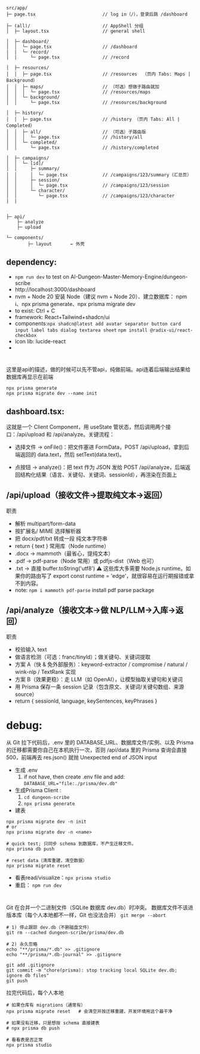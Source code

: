 ```
src/app/
├─ page.tsx                         // log in（/），登录后跳 /dashboard

├─ (all)/                           // AppShell 分组
│  ├─ layout.tsx                    // general shell

│  ├─ dashboard/
│  │  └─ page.tsx                   // /dashboard
|  |  └─ record/                     
│  |     └─ page.tsx                // /record

│  ├─ resources/
│  │  ├─ page.tsx                   // /resources  （页内 Tabs: Maps | Background）
│  │  ├─ maps/                      // （可选）想做子路由就加
│  │  │  └─ page.tsx                // /resources/maps
│  │  └─ background/
│  │     └─ page.tsx                // /resources/background

│  ├─ history/
│  │  ├─ page.tsx                   // /history （页内 Tabs: All | Completed）
│  │  ├─ all/                       // （可选）子路由版
│  │  │  └─ page.tsx                // /history/all
│  │  └─ completed/
│  │     └─ page.tsx                // /history/completed

│  ├─ campaigns/
│  │  └─ [id]/
│  │     ├─ summary/
│  │     │  └─ page.tsx             // /campaigns/123/summary（汇总页）
│  │     ├─ session/
│  │     │  └─ page.tsx             // /campaigns/123/session
│  │     └─ character/
│  │        └─ page.tsx             // /campaigns/123/character
|  |


├─ api/
    ├─ analyze
    ├─ upload

└─ components/
        ├─ layout       ← 外壳
```
## dependency:
* `npm run dev` to test on AI-Dungeon-Master-Memory-Engine/dungeon-scribe
* http://localhost:3000/dashboard
* nvm + Node 20
安装 Node（建议 nvm + Node 20）、建立数据库： npm i、npx prisma generate、npx prisma migrate dev
* to exist: Ctrl + C
* framework: React+Tailwind+shadcn/ui
* components:`npx shadcn@latest add avatar separator button card input label tabs dialog textarea sheet` `npm install @radix-ui/react-checkbox`
* icon lib: lucide-react
* 
#
这里是api的描述，做的时候可以先不管api，纯做前端。api连着后端输出结果给数据库再显示在前端
```
npx prisma generate
npx prisma migrate dev --name init
```
## **dashboard.tsx**: 
这就是一个 Client Component，用 useState 管状态，然后调用两个接口：/api/upload 和 /api/analyze。关键流程：

* 选择文件 → onFile()：把文件塞进 FormData，POST /api/upload，拿到后端返回的 data.text，然后 setText(data.text)。

* 点按钮 → analyze()：把 text 作为 JSON 发给 POST /api/analyze，后端返回结构化结果（语言、关键句、关键词、sessionId），再渲染在页面上

## /api/upload（接收文件→提取纯文本→返回）

职责
* 解析 multipart/form-data
* 按扩展名/ MIME 选择解析器
* 把 docx/pdf/txt 转成一段 纯文本字符串
* return { text }
常用库（Node runtime）
* .docx → mammoth（最省心，提纯文本）
* .pdf → pdf-parse（Node 常用）或 pdfjs-dist（Web 也可）
* .txt → 直接 buffer.toString('utf8')
⚠️ 这些库大多需要 Node.js runtime。如果你的路由写了 export const runtime = 'edge'，就很容易在运行期报错或拿不到内容。
* note: `npm i mammoth pdf-parse` install pdf parse package
## /api/analyze（接收文本→做 NLP/LLM→入库→返回）

职责
* 校验输入 text
* 做语言检测（可选：franc/tinyld）；做关键句、关键词提取
* 方案 A（快 & 免外部服务）：keyword-extractor / compromise / natural / wink-nlp / TextRank 实现
* 方案 B（效果更稳）：走 LLM（如 OpenAI），让模型抽取关键句和关键词
* 用 Prisma 保存一条 session 记录（包含原文、关键词/关键句数组、来源 source）
* return { sessionId, language, keySentences, keyPhrases }

# debug:
从 Git 拉下代码后，.env 里的 DATABASE_URL、数据库文件/实例、以及 Prisma 的迁移都需要你自己在本机执行一次，否则 /api/data 里的 Prisma 查询会直接 500，前端再去 res.json() 就抛 Unexpected end of JSON input

* 生成 .env
    1. if not have, then create .env file and add: `DATABASE_URL="file:./prisma/dev.db"`
* 生成Prisma Client : 
    1. `cd dungeon-scribe`
    2. `npx prisma generate`
* 建表
```
npx prisma migrate dev -n init
# or
npx prisma migrate dev -n <name>

# quick test; 只同步 schema 到数据库，不产生迁移文件。
npx prisma db push

# reset data（清库重建，清空数据）
npx prisma migrate reset
```

* 看表read/visualize：`npx prisma studio`
* 重启： `npm run dev`

# 
Git 在合并一个二进制文件（SQLite 数据库 dev.db）时冲突。
数据库文件不该进版本库（每个人本地都不一样，Git 也没法合并）
`git merge --abort`
```
# 1) 停止跟踪 dev.db（不删磁盘文件）
git rm --cached dungeon-scribe/prisma/dev.db

# 2) 永久忽略
echo "**/prisma/*.db" >> .gitignore
echo "**/prisma/*.db-journal" >> .gitignore

git add .gitignore
git commit -m "chore(prisma): stop tracking local SQLite dev.db; ignore db files"
git push

```

拉完代码后，每个人本地
```
# 如果仓库有 migrations（通常有）
npx prisma migrate reset   # 会清空并按迁移重建，开发环境用这个最干净

# 如果没有迁移，只是想按 schema 直接建表
# npx prisma db push

# 看看表是否正常
npx prisma studio

```